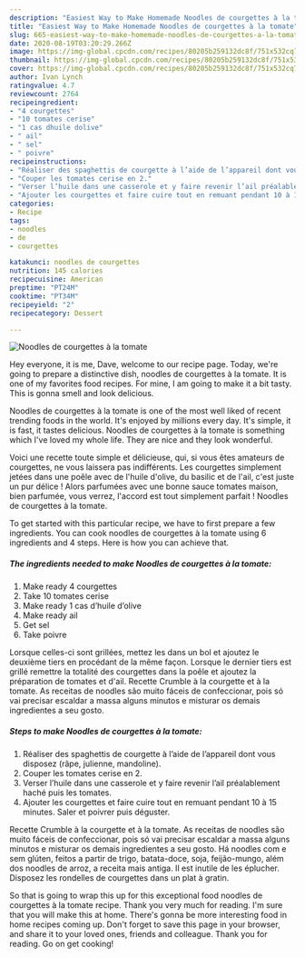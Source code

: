 ```yaml
---
description: "Easiest Way to Make Homemade Noodles de courgettes à la tomate"
title: "Easiest Way to Make Homemade Noodles de courgettes à la tomate"
slug: 665-easiest-way-to-make-homemade-noodles-de-courgettes-a-la-tomate
date: 2020-08-19T03:20:29.266Z
image: https://img-global.cpcdn.com/recipes/80205b259132dc8f/751x532cq70/noodles-de-courgettes-a-la-tomate-photo-principale-de-la-recette.jpg
thumbnail: https://img-global.cpcdn.com/recipes/80205b259132dc8f/751x532cq70/noodles-de-courgettes-a-la-tomate-photo-principale-de-la-recette.jpg
cover: https://img-global.cpcdn.com/recipes/80205b259132dc8f/751x532cq70/noodles-de-courgettes-a-la-tomate-photo-principale-de-la-recette.jpg
author: Ivan Lynch
ratingvalue: 4.7
reviewcount: 2764
recipeingredient:
- "4 courgettes"
- "10 tomates cerise"
- "1 cas dhuile dolive"
- " ail"
- " sel"
- " poivre"
recipeinstructions:
- "Réaliser des spaghettis de courgette à l’aide de l’appareil dont vous disposez (râpe, julienne, mandoline)."
- "Couper les tomates cerise en 2."
- "Verser l’huile dans une casserole et y faire revenir l’ail préalablement haché puis les tomates."
- "Ajouter les courgettes et faire cuire tout en remuant pendant 10 à 15 minutes. Saler et poivrer puis déguster."
categories:
- Recipe
tags:
- noodles
- de
- courgettes

katakunci: noodles de courgettes 
nutrition: 145 calories
recipecuisine: American
preptime: "PT24M"
cooktime: "PT34M"
recipeyield: "2"
recipecategory: Dessert

---
```



![Noodles de courgettes à la tomate](https://img-global.cpcdn.com/recipes/80205b259132dc8f/751x532cq70/noodles-de-courgettes-a-la-tomate-photo-principale-de-la-recette.jpg)

Hey everyone, it is me, Dave, welcome to our recipe page. Today, we're going to prepare a distinctive dish, noodles de courgettes à la tomate. It is one of my favorites food recipes. For mine, I am going to make it a bit tasty. This is gonna smell and look delicious.

Noodles de courgettes à la tomate is one of the most well liked of recent trending foods in the world. It's enjoyed by millions every day. It's simple, it is fast, it tastes delicious. Noodles de courgettes à la tomate is something which I've loved my whole life. They are nice and they look wonderful.

Voici une recette toute simple et délicieuse, qui, si vous êtes amateurs de courgettes, ne vous laissera pas indifférents. Les courgettes simplement jetées dans une poêle avec de l&#39;huile d&#39;olive, du basilic et de l&#39;ail, c&#39;est juste un pur délice ! Alors parfumées avec une bonne sauce tomates maison, bien parfumée, vous verrez, l&#39;accord est tout simplement parfait ! Noodles de courgettes à la tomate.


To get started with this particular recipe, we have to first prepare a few ingredients. You can cook noodles de courgettes à la tomate using 6 ingredients and 4 steps. Here is how you can achieve that.

<!--inarticleads1-->

##### The ingredients needed to make Noodles de courgettes à la tomate:

1. Make ready 4 courgettes
1. Take 10 tomates cerise
1. Make ready 1 cas d’huile d’olive
1. Make ready  ail
1. Get  sel
1. Take  poivre


Lorsque celles-ci sont grillées, mettez les dans un bol et ajoutez le deuxième tiers en procédant de la même façon. Lorsque le dernier tiers est grillé remettre la totalité des courgettes dans la poêle et ajoutez la préparation de tomates et d&#39;ail. Recette Crumble à la courgette et à la tomate. As receitas de noodles são muito fáceis de confeccionar, pois só vai precisar escaldar a massa alguns minutos e misturar os demais ingredientes a seu gosto. 

<!--inarticleads2-->

##### Steps to make Noodles de courgettes à la tomate:

1. Réaliser des spaghettis de courgette à l’aide de l’appareil dont vous disposez (râpe, julienne, mandoline).
1. Couper les tomates cerise en 2.
1. Verser l’huile dans une casserole et y faire revenir l’ail préalablement haché puis les tomates.
1. Ajouter les courgettes et faire cuire tout en remuant pendant 10 à 15 minutes. Saler et poivrer puis déguster.


Recette Crumble à la courgette et à la tomate. As receitas de noodles são muito fáceis de confeccionar, pois só vai precisar escaldar a massa alguns minutos e misturar os demais ingredientes a seu gosto. Há noodles com e sem glúten, feitos a partir de trigo, batata-doce, soja, feijão-mungo, além dos noodles de arroz, a receita mais antiga. Il est inutile de les éplucher. Disposez les rondelles de courgettes dans un plat à gratin. 

So that is going to wrap this up for this exceptional food noodles de courgettes à la tomate recipe. Thank you very much for reading. I'm sure that you will make this at home. There's gonna be more interesting food in home recipes coming up. Don't forget to save this page in your browser, and share it to your loved ones, friends and colleague. Thank you for reading. Go on get cooking!
